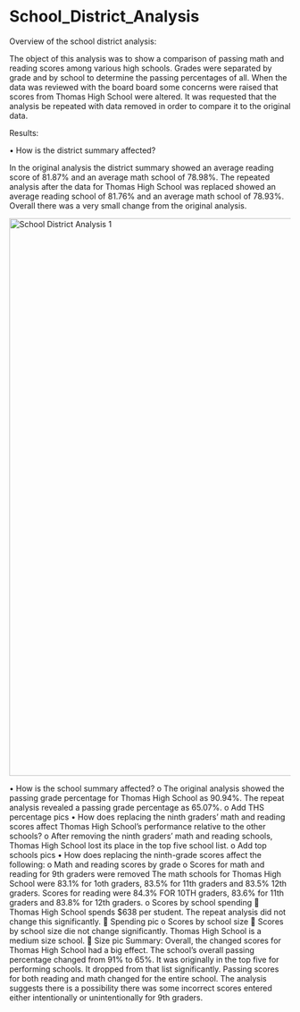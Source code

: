 # School_District_Analysis

Overview of the school district analysis:

The object of this analysis was to show a comparison of passing math and reading scores among various high schools. Grades were separated by grade and by school to determine the passing percentages of all. When the data was reviewed with the board board some concerns were raised that scores from Thomas High School were altered. It was requested that the analysis be repeated with data removed in order to compare it to the original data.


Results:

•	How is the district summary affected?

In the original analysis the district summary showed an average reading score of 81.87% and an average math school of 78.98%. The repeated analysis after the data for Thomas High School was replaced showed an average reading school of 81.76% and an average math school of 78.93%. Overall there was a very small change from the original analysis.

<img width="997" alt="School District Analysis 1" src="https://user-images.githubusercontent.com/105091538/177107498-8f4c6b53-83d8-4005-9fad-6e9eb9f174c9.png">





•	How is the school summary affected?
o	The original analysis showed the passing grade percentage for Thomas High School as 90.94%. The repeat analysis revealed a passing grade percentage as 65.07%.
o	Add THS percentage pics 
•	How does replacing the ninth graders’ math and reading scores affect Thomas High School’s performance relative to the other schools?
o	After removing the ninth graders’ math and reading schools, Thomas High School lost its place in the top five school list. 
o	Add top schools pics 
•	How does replacing the ninth-grade scores affect the following:
o	Math and reading scores by grade
o	Scores for math and reading for 9th graders were removed The math schools for Thomas High School were 83.1% for 1oth graders, 83.5% for 11th graders and 83.5% 12th graders. Scores for reading were 84.3% FOR 10TH graders, 83.6% for 11th graders and 83.8% for 12th graders.
o	Scores by school spending
	Thomas High School spends $638 per student. The repeat analysis did not change this significantly. 
	Spending pic
o	Scores by school size
	Scores by school size die not change significantly. Thomas High School is a medium size school. 
	Size pic
Summary:
Overall, the changed scores for Thomas High School had a big effect. The school’s overall passing percentage changed from 91% to 65%. It was originally in the top five for performing schools. It dropped from that list significantly. Passing scores for both reading and math changed for the entire school. The analysis suggests there is a possibility there was some incorrect scores entered either intentionally or unintentionally for 9th graders.



